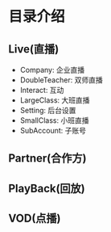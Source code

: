 # 目录介绍
## Live(直播)
- Company: 企业直播
- DoubleTeacher: 双师直播
- Interact: 互动
- LargeClass: 大班直播
- Setting: 后台设置
- SmallClass: 小班直播
- SubAccount: 子账号

## Partner(合作方)
## PlayBack(回放)
## VOD(点播)
